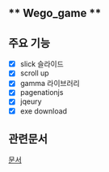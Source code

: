 
## ** Wego_game **  ##


**주요 기능**
----------
- [x]  slick 슬라이드 
- [x]  scroll up
- [x]  gamma 라이브러리
- [x]  pagenationjs
- [x]  jqeury
- [x]  exe download

## 관련문서
[문서](https://drive.google.com/drive/folders/1puPwfpw5OQKyLf5hO1j14b_9CT7dsDyk?usp=sharing)


